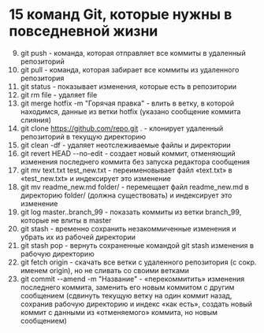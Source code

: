 # 15 команд Git, которые нужны в повседневной жизни

9. git push - команда, которая отправляет все коммиты в удаленный репозиторий
10. git pull - команда, которая забирает все коммиты из удаленного репозитория
11. git status - показывает изменения, которые есть в репозитории
12. git rm file - удаляет file
13. git merge hotfix -m "Горячая правка" - влить в ветку, в которой находимся, данные из ветки hotfix (указано сообщение коммита слияния)
14. git clone https://github.com/repo.git . - клонирует удаленный репозиторий в текущую директорию
15. git clean -df - удаляет неотслеживаемые файлы и директории
16. git revert HEAD --no-edit - создает новый коммит, отменяющий изменения последнего коммита без запуска редактора сообщения
17. git mv text.txt test_new.txt - переименовывает файл «text.txt» в «test_new.txt» и индексирует это изменение
15. git mv readme_new.md folder/ - перемещает файл readme_new.md в директорию folder/ (должна существовать) и индексирует это изменение
15. git log master..branch_99 - показать коммиты из ветки branch_99, которые не влиты в master
16. git stash - временно сохранить незакоммиченные изменения и убрать их из рабочей директории
15. git stash pop - вернуть сохраненные командой git stash изменения в рабочую директорию
16. git fetch origin - скачать все ветки с удаленного репозитория (с сокр. именем origin), но не сливать со своими ветками
15. git commit --amend -m "Название" - «перекоммитить» изменения последнего коммита, заменить его новым коммитом с другим сообщением (сдвинуть текущую ветку на один коммит назад, сохранив рабочую директорию и индекс «как есть», создать новый коммит с данными из «отменяемого» коммита, но новым сообщением)